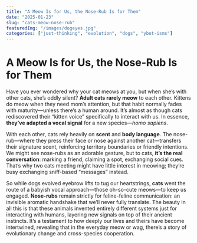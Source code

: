 ```yaml
---
title: "A Meow Is for Us, the Nose-Rub Is for Them"
date: "2025-01-23"
slug: "cats-meow-nose-rub"
featuredImg: "/images/dogeyes.jpg"
categories: ["just-thinking", "evolution", "dogs", "ybot-isms"]
---
```


# A Meow Is for Us, the Nose-Rub Is for Them

Have you ever wondered why your cat meows at you, but when she’s with other cats, she’s oddly silent? **Adult cats rarely meow** to each other. Kittens do meow when they need mom’s attention, but that habit normally fades with maturity—unless there’s a human around. It’s almost as though cats rediscovered their “kitten voice” specifically to interact with us. In essence, **they’ve adapted a vocal signal** for a new species—*homo sapiens*.

With each other, cats rely heavily on **scent** and **body language**. The nose-rub—where they press their face or nose against another cat—transfers their signature scent, reinforcing territory boundaries or friendly intentions. We might see nose-rubs as an adorable gesture, but to cats, **it’s the real conversation**: marking a friend, claiming a spot, exchanging social cues. That’s why two cats meeting might have little interest in meowing; they’re busy exchanging sniff-based “messages” instead.

So while dogs evolved eyebrow lifts to tug our heartstrings, **cats** went the route of a babyish vocal approach—those oh-so-cute meows—to keep us engaged. **Nose-rubs** remain strictly for feline-feline communication: an invisible aromatic handshake that we’ll never fully translate. The beauty in all this is that these animals invented entirely different systems just for interacting with humans, layering new signals on top of their ancient instincts. It’s a testament to how deeply our lives and theirs have become intertwined, revealing that in the everyday meow or wag, there’s a story of evolutionary change and cross-species cooperation.